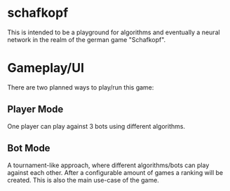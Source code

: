 # schafkopf

This is intended to be a playground for algorithms and eventually a neural network in the realm of the german game "Schafkopf".

# Gameplay/UI

There are two planned ways to play/run this game:

## Player Mode

One player can play against 3 bots using different algorithms.

## Bot Mode

A tournament-like approach, where different algorithms/bots can play against each other. After a configurable amount of games a ranking will be created. This is also the main use-case of the game.
